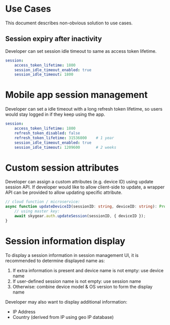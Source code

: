 # Use Cases

This document describes non-obvious solution to use cases.


## Session expiry after inactivity
Developer can set session idle timeout to same as access token lifetime.

```yaml
session:
    access_token_lifetime: 1800
    session_idle_timeout_enabled: true
    session_idle_timeout: 1800
```


# Mobile app session management
Developer can set a idle timeout with a long refresh token lifetime,
so users would stay logged in if they keep using the app.

```yaml
session:
    access_token_lifetime: 1800
    refresh_token_disabled: false
    refresh_token_lifetime: 31536000    # 1 year
    session_idle_timeout_enabled: true
    session_idle_timeout: 1209600       # 2 weeks
```


# Custom session attributes
Developer can assign a custom attributes (e.g. device ID) using update
session API. If developer would like to allow client-side to update, a wrapper
API can be provided to allow updating specific attribute.

```typescript
// cloud function / microservice:
async function updateDeviceID(sessionID: string, deviceID: string): Promise<void> {
    // using master key:
    await skygear.auth.updateSession(sessionID, { deviceID });
}
```

# Session information display
To display a session information in session management UI, it is recommended to
determine displayed name as:
1. If extra information is present and device name is not empty: use device name
2. If user-defined session name is not empty: use session name
3. Otherwise: combine device model & OS version to form the display name

Developer may also want to display additional information:
- IP Address
- Country (derived from IP using geo IP database)
